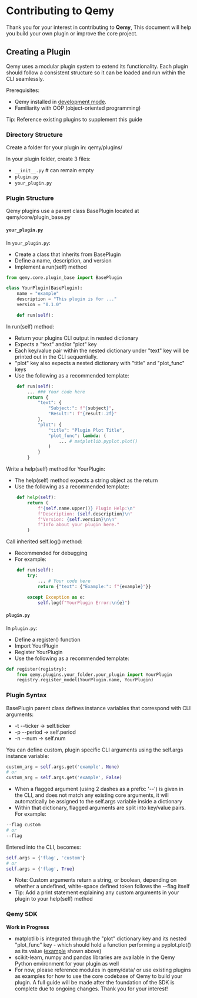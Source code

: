 # Contributing to Qemy

Thank you for your interest in contributing to **Qemy**, This document will help you build your own plugin or improve the core project.

## Creating a Plugin 

Qemy uses a modular plugin system to extend its functionality. Each plugin should follow a consistent structure so it can be loaded and run within the CLI seamlessly.

Prerequisites:
- Qemy installed in [development mode](docs/dev_setup.md).
- Familiarity with OOP (object-oriented programming)

Tip: Reference existing plugins to supplement this guide

### Directory Structure

Create a folder for your plugin in: qemy/plugins/

In your plugin folder, create 3 files:
- `__init__.py` # can remain empty
- `plugin.py` 
- `your_plugin.py`

### Plugin Structure

Qemy plugins use a parent class BasePlugin located at qemy/core/plugin_base.py

#### `your_plugin.py`

In `your_plugin.py`:
- Create a class that inherits from BasePlugin
- Define a name, description, and version
- Implement a run(self) method

```python
from qemy.core.plugin_base import BasePlugin

class YourPlugin(BasePlugin):
    name = "example"
    description = "This plugin is for ..."
    version = "0.1.0"

    def run(self):
```

In run(self) method:
- Return your plugins CLI output in nested dictionary
- Expects a "text" and/or "plot" key
- Each key/value pair within the nested dictionary under "text" key will be printed out in the CLI sequentially.
- "plot" key also expects a nested dictionary with "title" and "plot_func" keys
- Use the following as a recommended template:

```python
    def run(self):
        ... ### Your code here
        return {
            "text": {
                "Subject:": f"{subject}",
                "Result:": f"{result:.2f}"
            },
            "plot": {
                "title": "Plugin Plot Title",
                "plot_func": lambda: (
                    ... # matplotlib.pyplot.plot()
                )
            }
        }
```

Write a help(self) method for YourPlugin:
- The help(self) method expects a string object as the return 
- Use the following as a recommended template:

```python
    def help(self):
        return (
            f"{self.name.upper()} Plugin Help:\n"
            f"Description: {self.description}\n"
            f"Version: {self.version}\n\n"
            f"Info about your plugin here."
        )
```

Call inherited self.log() method:
- Recommended for debugging
- For example:

```python
    def run(self):
        try:
            ... # Your code here
            return {"text": {"Example:": f"{example}"}}

        except Exception as e:
            self.log(f"YourPlugin Error:\n{e}")
```

#### `plugin.py`

In `plugin.py`: 
- Define a register() function
- Import YourPlugin
- Register YourPlugin
- Use the following as a recommended template:

```python
def register(registry):
    from qemy.plugins.your_folder.your_plugin import YourPlugin
    registry.register_model(YourPlugin.name, YourPlugin)
```

### Plugin Syntax

BasePlugin parent class defines instance variables that correspond with CLI arguments:
- -t --ticker -> self.ticker
- -p --period -> self.period
- -n --num    -> self.num

You can define custom, plugin specific CLI arguments using the self.args instance variable:

```python
custom_arg = self.args.get('example', None) 
# or 
custom_arg = self.args.get('example', False)
```

- When a flagged argument (using 2 dashes as a prefix: '--') is given in the CLI, and does not match any existing core arguments, it will automatically be assigned to the self.args variable inside a dictionary
- Within that dictionary, flagged arguments are split into key/value pairs. For example:

```bash
--flag custom
# or 
--flag
```

Entered into the CLI, becomes:

```python
self.args = {'flag', 'custom'}
# or
self.args = {'flag', True}
```

- Note: Custom arguments return a string, or boolean, depending on whether a undefined, white-space defined token follows the --flag itself
- Tip: Add a print statement explaining any custom arguments in your plugin to your help(self) method

### Qemy SDK

**Work in Progress**

- matplotlib is integrated through the "plot" dictionary key and its nested "plot_func" key - which should hold a function performing a pyplot.plot() as its value ([example](#plugin.py) shown above)
- scikit-learn, numpy and pandas libraries are available in the Qemy Python environment for your plugin as well
- For now, please reference modules in qemy/data/ or use existing plugins as examples for how to use the core codebase of Qemy to build your plugin. A full guide will be made after the foundation of the SDK is complete due to ongoing changes. Thank you for your interest!

